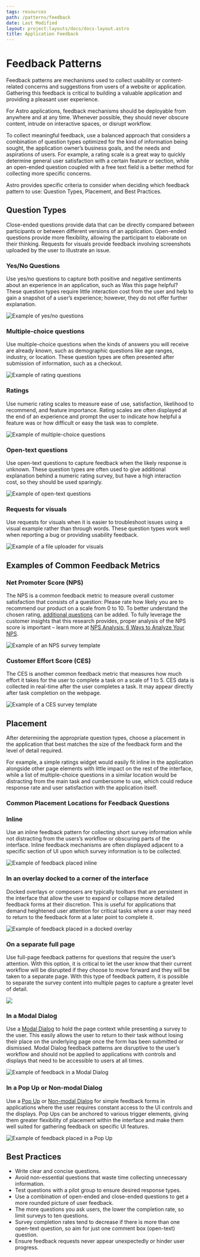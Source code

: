 ```yaml
---
tags: resources
path: /patterns/feedback
date: Last Modified
layout: project:layouts/docs/docs-layout.astro
title: Application Feedback
---
```


# Feedback Patterns

Feedback patterns are mechanisms used to collect usability or content-related concerns and suggestions from users of a website or application. Gathering this feedback is critical to building a valuable application and providing a pleasant user experience.

For Astro applications, feedback mechanisms should be deployable from anywhere and at any time. Whenever possible, they should never obscure content, intrude on interactive spaces, or disrupt workflow.

To collect meaningful feedback, use a balanced approach that considers a combination of question types optimized for the kind of information being sought, the application owner’s business goals, and the needs and aspirations of users. For example, a rating scale is a great way to quickly determine general user satisfaction with a certain feature or section, while an open-ended question coupled with a free text field is a better method for collecting more specific concerns.

Astro provides specific criteria to consider when deciding which feedback pattern to use: Question Types, Placement, and Best Practices.

## Question Types

Close-ended questions provide data that can be directly compared between participants or between different versions of an application. Open-ended questions provide more flexibility, allowing the participant to elaborate on their thinking. Requests for visuals provide feedback involving screenshots uploaded by the user to illustrate an issue.

### Yes/No Questions

Use yes/no questions to capture both positive and negative sentiments about an experience in an application, such as Was this page helpful? These question types require little interaction cost from the user and help to gain a snapshot of a user’s experience; however, they do not offer further explanation.

![Example of yes/no questions](/img/patterns/feedback-yes-no.png)

### Multiple-choice questions

Use multiple-choice questions when the kinds of answers you will receive are already known, such as demographic questions like age ranges, industry, or location. These question types are often presented after submission of information, such as a checkout.

![Example of rating questions](/img/patterns/feedback-ratings.png)

### Ratings

Use numeric rating scales to measure ease of use, satisfaction, likelihood to recommend, and feature importance. Rating scales are often displayed at the end of an experience and prompt the user to indicate how helpful a feature was or how difficult or easy the task was to complete.

![Example of multiple-choice questions](/img/patterns/feedback-multiple-choice.png)

### Open-text questions

Use open-text questions to capture feedback when the likely response is unknown. These question types are often used to give additional explanation behind a numeric rating survey, but have a high interaction cost, so they should be used sparingly.

![Example of open-text questions](/img/patterns/feedback-open-text-questions.png)

### Requests for visuals

Use requests for visuals when it is easier to troubleshoot issues using a visual example rather than through words. These question types work well when reporting a bug or providing usability feedback.

![Example of a file uploader for visuals](/img/patterns/feedback-request-for-visuals.png)

## Examples of Common Feedback Metrics

### Net Promoter Score (NPS)

The NPS is a common feedback metric to measure overall customer satisfaction that consists of a question: Please rate how likely you are to recommend our product on a scale from 0 to 10. To better understand the chosen rating, [additional questions](https://www.surveymonkey.com/mp/customer-feedback-guide/) can be added. To fully leverage the customer insights that this research provides, proper analysis of the NPS score is important – learn more at [NPS Analysis: 6 Ways to Analyze Your NPS](https://monkeylearn.com/blog/nps-analysis/).

![Example of an NPS survey template](/img/patterns/feedback-nps-example.png)

### Customer Effort Score (CES)

The CES is another common feedback metric that measures how much effort it takes for the user to complete a task on a scale of 1 to 5. CES data is collected in real-time after the user completes a task. It may appear directly after task completion on the webpage.

![Example of a CES survey template](/img/patterns/feedback-ces-example.png)

## Placement

After determining the appropriate question types, choose a placement in the application that best matches the size of the feedback form and the level of detail required.

For example, a simple ratings widget would easily fit inline in the application alongside other page elements with little impact on the rest of the interface, while a list of multiple-choice questions in a similar location would be distracting from the main task and cumbersome to use, which could reduce response rate and user satisfaction with the application itself.

### Common Placement Locations for Feedback Questions

### Inline

Use an inline feedback pattern for collecting short survey information while not distracting from the users’s workflow or obscuring parts of the interface. Inline feedback mechanisms are often displayed adjacent to a specific section of UI upon which survey information is to be collected.

![Example of feedback placed inline](/img/patterns/feedback-inline.png)

### In an overlay docked to a corner of the interface

Docked overlays or composers are typically toolbars that are persistent in the interface that allow the user to expand or collapse more detailed feedback forms at their discretion. This is useful for applications that demand heightened user attention for critical tasks where a user may need to return to the feedback form at a later point to complete it.

![Example of feedback placed in a docked overlay](/img/patterns/feedback-docked.png)

### On a separate full page

Use full-page feedback patterns for questions that require the user’s attention. With this option, it is critical to let the user know that their current workflow will be disrupted if they choose to move forward and they will be taken to a separate page. With this type of feedback pattern, it is possible to separate the survey content into multiple pages to capture a greater level of detail.

![](/img/patterns/feedback-full-screen.png)

### In a Modal Dialog

Use a [Modal Dialog](/components/dialog/) to hold the page context while presenting a survey to the user. This easily allows the user to return to their task without losing their place on the underlying page once the form has been submitted or dismissed. Modal Dialog feedback patterns are disruptive to the user’s workflow and should not be applied to applications with controls and displays that need to be accessible to users at all times.

![Example of feedback in a Modal Dialog](/img/patterns/feedback-modal.png)

### In a Pop Up or Non-modal Dialog

Use a [Pop Up](/components/pop-up/) or [Non-modal Dialog](/components/dialog/) for simple feedback forms in applications where the user requires constant access to the UI controls and the displays. Pop Ups can be anchored to various trigger elements, giving them greater flexibility of placement within the interface and make them well suited for gathering feedback on specific UI features.

![Example of feedback placed in a Pop Up](/img/patterns/feedback-pop-up.png)

## Best Practices

- Write clear and concise questions.
- Avoid non-essential questions that waste time collecting unnecessary information.
- Test questions with a pilot group to ensure desired response types.
- Use a combination of open-ended and close-ended questions to get a more rounded picture of user feedback.
- The more questions you ask users, the lower the completion rate, so limit surveys to ten questions.
- Survey completion rates tend to decrease if there is more than one open-text question, so aim for just one comment box (open-text) question.
- Ensure feedback requests never appear unexpectedly or hinder user progress.
